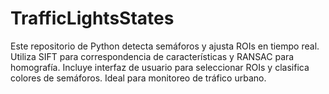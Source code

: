 # TrafficLightsStates
Este repositorio de Python detecta semáforos y ajusta ROIs en tiempo real. Utiliza SIFT para correspondencia de características y RANSAC para homografía. Incluye interfaz de usuario para seleccionar ROIs y clasifica colores de semáforos. Ideal para monitoreo de tráfico urbano.
